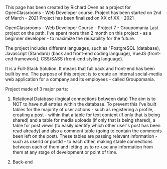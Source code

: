 This page has been created by Richard Oven as a project for OpenClassrooms - Web Developer course. Project has been started on 2nd of March - 2021 Project has been finalized on XX of XX - 2021

OpenClassrooms - Web Developer Course - Project 7 - Groupomania
Last project on the path. I've spent more than 2 month on this project - as a beginner developer - to maximize the reusability for the future.

The project includes different languages, such as "PostgreSQL (database), Javascript (Standard) (back and front-end coding language), VueJS (front-end framework), CSS/SASS (front-end styling language).

It is a Full-Stack Solution. It means that full back and front-end has been built by me.
The purpose of this project is to create an internal social-media web application for a company and its employees - called Groupomania.

Project made of 3 major parts:

1. Relational Database (logical connections between data) 
The aim is to NOT to have null entries within the database. To prevent this I've built tables for the majority of user actions - such as registering a profile, creating a post - within that a table for text content (if only that is being shared) and a table for media uploads (if only that is being shared), a table for post views (to easily identify which other user's post has been read already) and also a comment table (going to contain the comments been left on the post).
These tables are passing relevant information - such as userId or postId - to each other, making stable connections between each of them and letting us to re-use any information from them at any stage of development or point of time.

2. Back-end 
